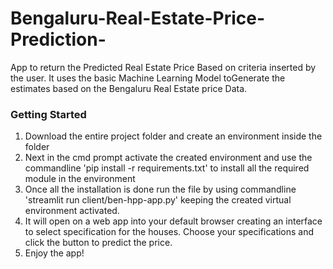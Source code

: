 # Bengaluru-Real-Estate-Price-Prediction-
App to return the Predicted Real Estate Price Based on criteria inserted by the user. It uses the basic Machine Learning Model toGenerate the estimates based on the Bengaluru Real Estate price Data.

### Getting Started
1. Download the entire project folder and create an environment inside the folder
2. Next in the cmd prompt activate the created environment and use the commandline 'pip install -r requirements.txt' to install all the required module in the environment
3. Once all the installation is done run the file by using commandline 'streamlit run client/ben-hpp-app.py' keeping the created virtual environment activated.
4. It will open on a web app into your default browser creating an interface to select specification for the houses. Choose your specifications and click the button to predict the price.
6. Enjoy the app!
